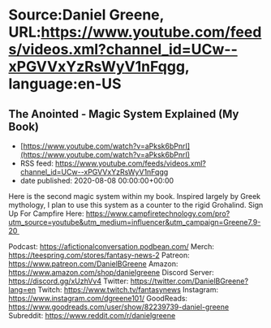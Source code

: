 # Source:Daniel Greene, URL:https://www.youtube.com/feeds/videos.xml?channel_id=UCw--xPGVVxYzRsWyV1nFqgg, language:en-US

## The Anointed - Magic System Explained (My Book)
 - [https://www.youtube.com/watch?v=aPksk6bPnrI](https://www.youtube.com/watch?v=aPksk6bPnrI)
 - RSS feed: https://www.youtube.com/feeds/videos.xml?channel_id=UCw--xPGVVxYzRsWyV1nFqgg
 - date published: 2020-08-08 00:00:00+00:00

Here is the second magic system within my book. Inspired largely by Greek mythology, I plan to use this system as a counter to the rigid Grohalind.
Sign Up For Campfire Here: https://www.campfiretechnology.com/pro?utm_source=youtube&utm_medium=influencer&utm_campaign=Greene7.9-20 

Podcast: https://afictionalconversation.podbean.com/
Merch: https://teespring.com/stores/fantasy-news-2
Patreon: https://www.patreon.com/DanielBGreene
Amazon: https://www.amazon.com/shop/danielgreene
Discord Server: https://discord.gg/xUzhVv4
Twitter: https://twitter.com/DanielBGreene?lang=en
Twitch: https://www.twitch.tv/fantasynews
Instagram: https://www.instagram.com/dgreene101/
GoodReads: https://www.goodreads.com/user/show/82239739-daniel-greene
Subreddit: https://www.reddit.com/r/danielgreene


